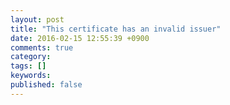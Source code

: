 ```yaml
---
layout: post
title: "This certificate has an invalid issuer"
date: 2016-02-15 12:55:39 +0900
comments: true
category: 
tags: []
keywords: 
published: false
---
```

